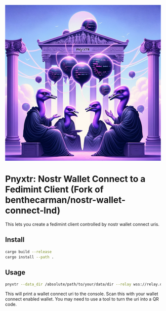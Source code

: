 ![Pnyxtr](assets/image.png)

# Pnyxtr: Nostr Wallet Connect to a Fedimint Client (Fork of benthecarman/nostr-wallet-connect-lnd)

This lets you create a fedimint client controlled by nostr wallet connect uris.

## Install

```bash
cargo build --release
cargo install --path .
```

## Usage

```bash
pnyxtr --data_dir /absolute/path/to/your/data/dir --relay wss://relay.damus.io
```

This will print a wallet connect uri to the console. Scan this with your wallet connect enabled wallet.
You may need to use a tool to turn the uri into a QR code.
